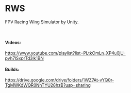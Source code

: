 # RWS
FPV Racing Wing Simulator by Unity.

<br/>

#### Videos:<br/>
https://www.youtube.com/playlist?list=PLtkOmLn_XP4u0jU-pvh7lSxprTd3lk1BN


#### Builds:<br/>
https://drive.google.com/drive/folders/1WZ7At-vYQ0r-TgMWKdWQR0NhTYU28hzB?usp=sharing
